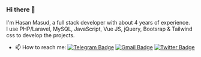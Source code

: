 ### Hi there 👋

I'm Hasan Masud, a full stack developer with about 4 years of experience.
<br>
I use PHP/Laravel, MySQL, JavaScript, Vue JS, jQuery, Bootsrap & Tailwind css to develop the projects.
<br>

- 📫 How to reach me: 
[![Telegram Badge](https://img.shields.io/badge/-Telegram-blue?style=flat&logo=telegram&logoColor=white&link=https://t.me/iHasanMasud)](https://t.me/iHasanMasud)
[![Gmail Badge](https://img.shields.io/badge/-Gmail-red?style=flat&logo=gmail&logoColor=white&link=hasan.masud.dcc@gmail.com)](mailto:hasan.masud.dcc@gmail.com)
[![Twitter Badge](https://img.shields.io/badge/-Twitter-blue?style=flat&logo=twitter&logoColor=white&link=https://twitter.com/iHasanMasud)](https://twitter.com/iHasanMasud)
<!--
**iHasanMasud/iHasanMasud** is a ✨ _special_ ✨ repository because its `README.md` (this file) appears on your GitHub profile.

Here are some ideas to get you started:

- 🔭 I’m currently working on ...
- 🌱 I’m currently learning ...
- 👯 I’m looking to collaborate on ...
- 🤔 I’m looking for help with ...
- 💬 Ask me about ...
- 📫 How to reach me: ...
- 😄 Pronouns: ...
- ⚡ Fun fact: ...
-->
